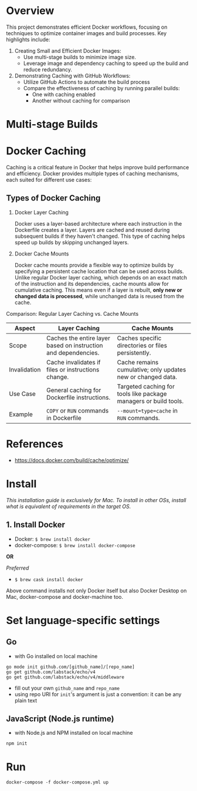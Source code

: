 # Overview

This project demonstrates efficient Docker workflows, focusing on techniques to optimize container images and build
processes. Key highlights include:

1. Creating Small and Efficient Docker Images:
    - Use multi-stage builds to minimize image size.
    - Leverage image and dependency caching to speed up the build and reduce redundancy.
2. Demonstrating Caching with GitHub Workflows:
    - Utilize GitHub Actions to automate the build process
    - Compare the effectiveness of caching by running parallel builds:
        - One with caching enabled
        - Another without caching for comparison

# Multi-stage Builds

[//]: # (Todo)

# Docker Caching

Caching is a critical feature in Docker that helps improve build performance and efficiency.
Docker provides multiple types of caching mechanisms, each suited for different use cases:

## Types of Docker Caching

1. Docker Layer Caching

   Docker uses a layer-based architecture where each instruction in the Dockerfile creates a layer.
   Layers are cached and reused during subsequent builds if they haven't changed.
   This type of caching helps speed up builds by skipping unchanged layers.

[//]: # (Todo Add Docerfile code example)

2. Docker Cache Mounts

   Docker cache mounts provide a flexible way to optimize builds by specifying a persistent cache location that can be used across builds.
   Unlike regular Docker layer caching, which depends on an exact match of the instruction and its dependencies, cache mounts allow for cumulative caching. This means even if a layer is rebuilt, **only new or changed data is processed**, while unchanged data is reused from the cache.

Comparison: Regular Layer Caching vs. Cache Mounts

| Aspect       | Layer Caching                                                  | Cache Mounts                                                     |
|--------------|----------------------------------------------------------------|------------------------------------------------------------------|
| Scope        | Caches the entire layer based on instruction and dependencies. | Caches specific directories or files persistently.               |
| Invalidation | Cache invalidates if files or instructions change.             | Cache remains cumulative; only updates new or changed data.      |
| Use Case     | General caching for Dockerfile instructions.                   | Targeted caching for tools like package managers or build tools. |
| Example      | `COPY` or `RUN` commands in Dockerfile                         | `--mount=type=cache` in `RUN` commands.                          |

# References

- https://docs.docker.com/build/cache/optimize/

# Install

*This installation guide is exclusively for Mac.
To install in other OSs, install what is equivalent of requirements in the target OS.*

## 1. Install Docker

- Docker: `$ brew install docker`
- docker-compose: `$ brew install docker-compose`

**OR**

*Preferred*
- `$ brew cask install docker`

Above command installs not only Docker itself but also Docker Desktop on Mac, docker-compose and docker-machine too.

# Set language-specific settings

## Go

- with Go installed on local machine

```shell
go mode init github.com/[github_name]/[repo_name]
go get github.com/labstack/echo/v4
go get github.com/labstack/echo/v4/middleware
```

- fill out your own `github_name` and `repo_name`
- using repo URI for `init`'s argument is just a convention: it can be any plain text


## JavaScript (Node.js runtime)

- with Node.js and NPM installed on local machine

```shell
npm init
```


# Run

`docker-compose -f docker-compose.yml up`